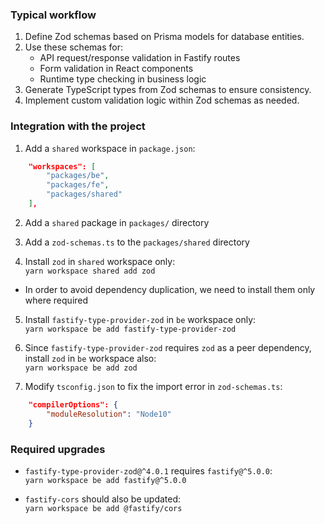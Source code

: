 
### Typical workflow

1. Define Zod schemas based on Prisma models for database entities.
2. Use these schemas for:
   - API request/response validation in Fastify routes
   - Form validation in React components
   - Runtime type checking in business logic
3. Generate TypeScript types from Zod schemas to ensure consistency.
4. Implement custom validation logic within Zod schemas as needed.


### Integration with the project

1. Add a `shared` workspace in `package.json`:
```json
    "workspaces": [
        "packages/be",
        "packages/fe",
        "packages/shared"
    ],
```

2. Add a `shared` package in `packages/` directory

3. Add a `zod-schemas.ts` to the `packages/shared` directory

4. Install `zod` in `shared` workspace only:\
`yarn workspace shared add zod`
 - In order to avoid dependency duplication, we need to install them only where required

5. Install `fastify-type-provider-zod` in `be` workspace only:\
`yarn workspace be add fastify-type-provider-zod`

6. Since `fastify-type-provider-zod` requires `zod` as a peer dependency, install `zod` in `be` workspace also:\
`yarn workspace be add zod`

7. Modify `tsconfig.json` to fix the import error in `zod-schemas.ts`:
```json
    "compilerOptions": {
        "moduleResolution": "Node10"
    }

```

### Required upgrades

- `fastify-type-provider-zod@^4.0.1` requires `fastify@^5.0.0`:\
`yarn workspace be add fastify@^5.0.0`

- `fastify-cors` should also be updated:\
`yarn workspace be add @fastify/cors`


